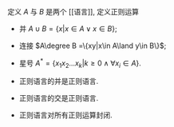定义 $A$ 与 $B$ 是两个 [[语言]], 定义正则运算
- 并 $A\cup B=\{x|x\in A \lor x\in B\}$;
- 连接 $A\degree B =\{xy|x\in A\land y\in B\}$;
- 星号 $A^*=\{x_1x_2...x_k|k\ge0\land \forall x_i \in A\}$.

- 正则语言的并是正则语言. 
- 正则语言的交是正则语言. 

- 正则语言对所有正则运算封闭. 
